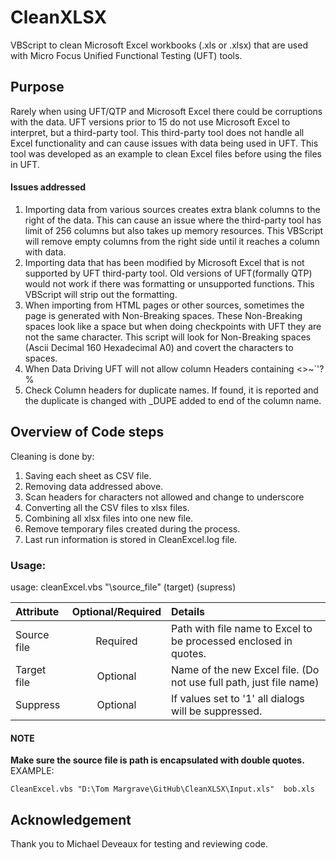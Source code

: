 # CleanXLSX
VBScript to clean Microsoft Excel workbooks (.xls or .xlsx) that are used with Micro Focus Unified Functional Testing (UFT) tools.

## Purpose

Rarely when using UFT/QTP and Microsoft Excel there could be corruptions with the data. UFT versions prior to 15 do not use Microsoft Excel to interpret, but a third-party tool. This third-party tool does not handle all Excel functionality and can cause issues with data being used in UFT. This tool was developed as an example to clean Excel files before using the files in UFT.

#### Issues addressed
1. Importing data from various sources creates extra blank columns to the right of the data. This can cause an issue where the third-party tool has limit of 256 columns but also takes up memory resources. This VBScript will remove empty columns from the right side until it reaches a column with data.
2. Importing data that has been modified by Microsoft Excel that is not supported by UFT third-party tool. Old versions of UFT(formally QTP) would not work if there was formatting or unsupported functions. This VBScript will strip out the formatting.
3. When importing from HTML pages or other sources, sometimes the page is generated with Non-Breaking spaces. These Non-Breaking spaces look like a space but when doing checkpoints with UFT they are not the same character. This script will look for Non-Breaking spaces (Ascii Decimal 160 Hexadecimal A0) and covert the characters to spaces.
4. When Data Driving UFT will not allow column Headers containing <>~`'?%
5. Check Column headers for duplicate names. If found, it is reported and the duplicate is changed with _DUPE added to end of the column name.

## Overview of Code steps
Cleaning is done by:
1. Saving each sheet as CSV file.
2. Removing data addressed above.
3. Scan headers for characters not allowed and change to underscore
4. Converting all the CSV files to xlsx files.
5. Combining all xlsx files into one new file.
6. Remove temporary files created during the process.
7. Last run information is stored in CleanExcel.log file.

### Usage:

usage: cleanExcel.vbs "<full path to >\source_file" (target) (supress) 

	
 |Attribute | Optional/Required | Details
 | :--------- |:---: |:--------
 |Source file | Required | Path with file name to Excel to be processed enclosed in quotes.
 |Target file | Optional | Name of the new Excel file. (Do not use full path, just file name)
 |Suppress | Optional | If values set to '1' all dialogs will be suppressed.

 #### NOTE
 **Make sure the source file is path is encapsulated with double quotes.**
EXAMPLE: 

 	CleanExcel.vbs "D:\Tom Margrave\GitHub\CleanXLSX\Input.xls"  bob.xls
 
  
 
 ## Acknowledgement
 Thank you to Michael Deveaux for testing and reviewing code.
